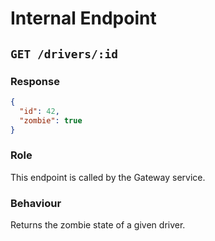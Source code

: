 # Internal Endpoint

## `GET /drivers/:id`

### Response

```json
{
  "id": 42,
  "zombie": true
}
```

### Role

This endpoint is called by the Gateway service.

### Behaviour

Returns the zombie state of a given driver.
